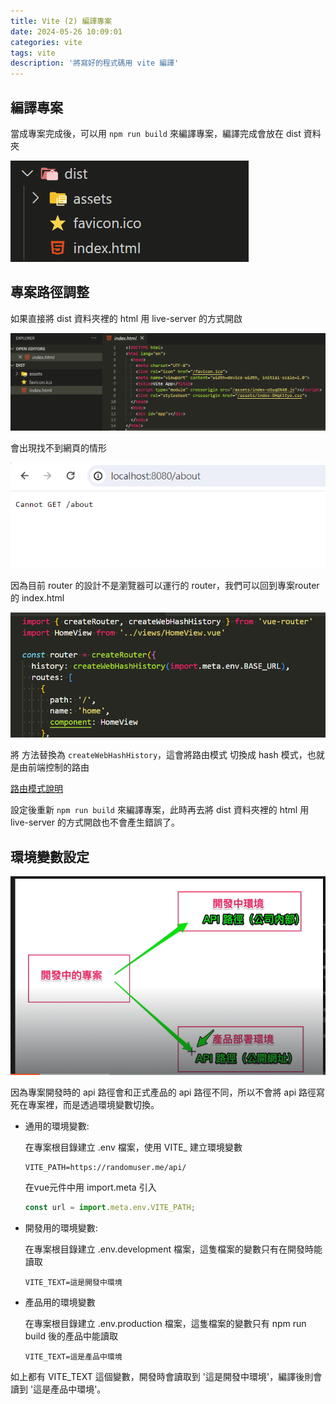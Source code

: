 ```yaml
---
title: Vite (2) 編譯專案
date: 2024-05-26 10:09:01
categories: vite
tags: vite
description: '將寫好的程式碼用 vite 編譯'
---
```


## 編譯專案

當成專案完成後，可以用 `npm run build` 來編譯專案，編譯完成會放在 dist 資料夾

![](../images/vite-6.png)

## 專案路徑調整

如果直接將 dist 資料夾裡的 html 用 live-server 的方式開啟

![](../images/vite-7.png)

會出現找不到網頁的情形

![](../images/vite-8.png)

因為目前 router 的設計不是瀏覽器可以運行的 router，我們可以回到專案router 的 index.html

![](../images/vite-9.png)

將 方法替換為 `createWebHashHistory`，這會將路由模式 切換成 hash 模式，也就是由前端控制的路由

[路由模式說明](https://book.vue.tw/CH4/4-2-route-settings.html)

設定後重新 `npm run build` 來編譯專案，此時再去將 dist 資料夾裡的 html 用 live-server 的方式開啟也不會產生錯誤了。

## 環境變數設定

![](../images/vite-10.png)

因為專案開發時的 api 路徑會和正式產品的 api 路徑不同，所以不會將 api 路徑寫死在專案裡，而是透過環境變數切換。

- 通用的環境變數:
  
  在專案根目錄建立 .env 檔案，使用 VITE_ 建立環境變數

  ```
  VITE_PATH=https://randomuser.me/api/
  ```

  在vue元件中用 import.meta 引入

  ``` js
  const url = import.meta.env.VITE_PATH;
  ```

- 開發用的環境變數:
 
  在專案根目錄建立 .env.development 檔案，這隻檔案的變數只有在開發時能讀取

  ```
  VITE_TEXT=這是開發中環境
  ```

- 產品用的環境變數
  
  在專案根目錄建立 .env.production 檔案，這隻檔案的變數只有 npm run build 後的產品中能讀取

  ```
  VITE_TEXT=這是產品中環境
  ```

如上都有 VITE_TEXT 這個變數，開發時會讀取到 '這是開發中環境'，編譯後則會讀到 '這是產品中環境'。


